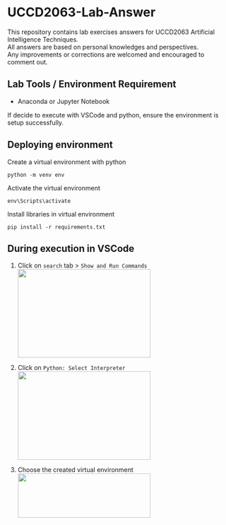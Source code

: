 # UCCD2063-Lab-Answer
This repository contains lab exercises answers for UCCD2063 Artificial Intelligence Techniques. <br>
All answers are based on personal knowledges and perspectives. <br>
Any improvements or corrections are welcomed and encouraged to comment out. 

## Lab Tools / Environment Requirement 
- Anaconda or Jupyter Notebook

If decide to execute with VSCode and python, ensure the environment is setup successfully. <br>

## Deploying environment 
Create a virtual environment with python
```
python -m venv env
```

Activate the virtual environment 
```
env\Scripts\activate
```

Install libraries in virtual environment
```
pip install -r requirements.txt
```

## During execution in VSCode
1. Click on ``search`` tab > ``Show and Run Commands``<br>
   <img src="https://github.com/user-attachments/assets/b89cd0f2-d0b3-4a68-b580-ad7044696ddc" width="300" height="200">

3. Click on ``Python: Select Interpreter`` <br>
   <img src="https://github.com/user-attachments/assets/ec66f96e-81eb-468a-b66a-7cba87933882" width="300" height="200">

4. Choose the created virtual environment <br>
   <img src="https://github.com/user-attachments/assets/719d626f-34fe-4129-8b49-9ab4b2aa1c4d" width="300" height="100">
